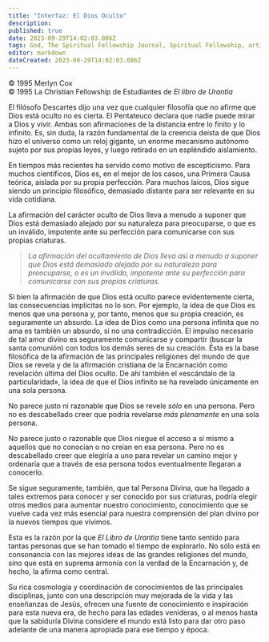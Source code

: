 ```yaml
---
title: "Interfaz: El Dios Oculto"
description: 
published: true
date: 2023-09-29T14:02:03.086Z
tags: God, The Spiritual Fellowship Journal, Spiritual Fellowship, article
editor: markdown
dateCreated: 2023-09-29T14:02:03.086Z
---
```


<p class="v-card v-sheet theme--light grey lighten-3 px-2">© 1995 Merlyn Cox<br>© 1995 La Christian Fellowship de Estudiantes de <i>El libro de Urantia</i></p>


El filósofo Descartes dijo una vez que cualquier filosofía que no afirme que Dios está oculto no es cierta. El Pentateuco declara que nadie puede mirar a Dios y vivir. Ambas son afirmaciones de la distancia entre lo finito y lo infinito. Es, sin duda, la razón fundamental de la creencia deísta de que Dios hizo el universo como un reloj gigante, un enorme mecanismo autónomo sujeto por sus propias leyes, y luego retirado en un espléndido aislamiento.

En tiempos más recientes ha servido como motivo de escepticismo. Para muchos científicos, Dios es, en el mejor de los casos, una Primera Causa teórica, aislada por su propia perfección. Para muchos laicos, Dios sigue siendo un principio filosófico, demasiado distante para ser relevante en su vida cotidiana.

La afirmación del carácter oculto de Dios lleva a menudo a suponer que Dios está demasiado alejado por su naturaleza para preocuparse, o que es un inválido, impotente ante su perfección para comunicarse con sus propias criaturas.

> _La afirmación del ocultamiento de Dios lleva así a menudo a suponer que Dios está demasiado alejado por su naturaleza para preocuparse, o es un inválido, impotente ante su perfección para comunicarse con sus propias criaturas._

Si bien la afirmación de que Dios está oculto parece evidentemente cierta, las consecuencias implícitas no lo son. Por ejemplo, la idea de que Dios es menos que una persona y, por tanto, menos que su propia creación, es seguramente un absurdo. La idea de Dios como una persona infinita que no ama es también un absurdo, si no una contradicción. El impulso necesario de tal amor divino es seguramente comunicarse y compartir (buscar la santa comunión) con todos los demás seres de su creación. Ésta es la base filosófica de la afirmación de las principales religiones del mundo de que Dios se revela y de la afirmación cristiana de la Encarnación como revelación última del Dios oculto. De ahí también el «escándalo de la particularidad», la idea de que el Dios infinito se ha revelado únicamente en una sola persona.

No parece justo ni razonable que Dios se revele _sólo_ en una persona. Pero no es descabellado creer que podría revelarse _más plenamente_ en una sola persona.

No parece justo o razonable que Dios niegue el acceso a sí mismo a aquellos que no conocían o no creían en esa persona. Pero no es descabellado creer que elegiría a uno para revelar un camino mejor y ordenaría que a través de esa persona todos eventualmente llegaran a conocerlo.

Se sigue seguramente, también, que tal Persona Divina, que ha llegado a tales extremos para conocer y ser conocido por sus criaturas, podría elegir otros medios para aumentar nuestro conocimiento, conocimiento que se vuelve cada vez más esencial para nuestra comprensión del plan divino por la nuevos tiempos que vivimos.

Esta es la razón por la que _El Libro de Urantia_ tiene tanto sentido para tantas personas que se han tomado el tiempo de explorarlo. No sólo está en consonancia con las mejores ideas de las grandes religiones del mundo, sino que está en suprema armonía con la verdad de la Encarnación y, de hecho, la afirma como central.

Su rica cosmología y coordinación de conocimientos de las principales disciplinas, junto con una descripción muy mejorada de la vida y las enseñanzas de Jesús, ofrecen una fuente de conocimiento e inspiración para esta nueva era, de hecho para las edades venideras, o al menos hasta que la sabiduría Divina considere el mundo está listo para dar otro paso adelante de una manera apropiada para ese tiempo y época.

